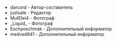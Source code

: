 - darcord - Автор-составитель
- justxale - Редактор
- MullDei4 - Фотограф
- \_Liquid_ - Фотограф
- Eschposchmak - Дополнительный информатор
- medved641 - Дополнительный информатор